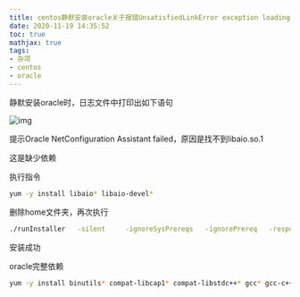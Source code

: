 ```yaml
---
title: centos静默安装oracle关于报错UnsatisfiedLinkError exception loading native library：njni10
date: 2020-11-19 14:35:52
toc: true
mathjax: true
tags: 
- 杂项
- centos
- oracle
---
```

 
静默安装oracle时，日志文件中打印出如下语句

![img](https://raw.githubusercontent.com/buttering/EasyBlogs/master/asset/pictures/3e3a4611a17fc0188ca478c778f2bc0d/1141f1734f91d0695f51b2ae96727e62.png)

提示Oracle NetConfiguration Assistant failed，原因是找不到libaio.so.1

这是缺少依赖

执行指令

```bash
yum -y install libaio* libaio-devel* 
```

删除home文件夹，再次执行

```bash
./runInstaller	 -silent	 -ignoreSysPrereqs	 -ignorePrereq	 -responseFile /ifs/oracle/database/response/db_install.rsp
```

安装成功


oracle完整依赖

```bash
yum -y install binutils* compat-libcap1* compat-libstdc++* gcc* gcc-c++* glibc* glibc-devel* ksh* libaio* libaio-devel* libgcc* libstdc++* libstdc++-devel* libXi* libXtst* make* sysstat* elfutils* unixODBC* unzip lrzsz
```